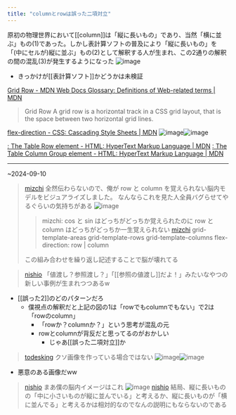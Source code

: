 ```yaml
---
title: "columnとrowは誤った二項対立"
---
```


原初の物理世界において[[column]]は「縦に長いもの」であり、当然「横に並ぶ」もの(1)であった。しかし表計算ソフトの普及により「縦に長いもの」を「(中にセルが)縦に並ぶ」もの(2)として解釈する人が生まれ、この2通りの解釈の間の混乱(3)が発生するようになった
![image](https://gyazo.com/d7178eeba09badf38f5eb5ed8debb45b/thumb/1000)
- きっかけが[[表計算ソフト]]かどうかは未検証

[Grid Row - MDN Web Docs Glossary: Definitions of Web-related terms | MDN](https://developer.mozilla.org/en-US/docs/Glossary/Grid_Row)
> Grid Row
>  A grid row is a horizontal track in a CSS grid layout, that is the space between two horizontal grid lines.

[flex-direction - CSS: Cascading Style Sheets | MDN](https://developer.mozilla.org/en-US/docs/Web/CSS/flex-direction)
![image](https://gyazo.com/e161d89dc0814a10e5901e9fc926105b/thumb/1000)![image](https://gyazo.com/4159a261f0df16685546b82d2aae2afc/thumb/1000)

[<tr>: The Table Row element - HTML: HyperText Markup Language | MDN](https://developer.mozilla.org/en-US/docs/Web/HTML/Element/tr)
[<colgroup>: The Table Column Group element - HTML: HyperText Markup Language | MDN](https://developer.mozilla.org/en-US/docs/Web/HTML/Element/colgroup)

---
~2024-09-10
> [mizchi](https://x.com/mizchi/status/1833104547453292765) 全然伝わらないので、俺が row と column を覚えられない脳内モデルをビジュアライズしました。
>  なんならこれを見た人全員バグらせてやるぐらいの気持ちがある
>  ![image](https://gyazo.com/a744318a4cc800502754b83e60de9831/thumb/1000)
>  >mizchi: cos と sin はどっちがどっちか覚えられたのに row と column はどっちがどっちか一生覚えられない
> [mizchi](https://x.com/mizchi/status/1833111462216425522) grid-template-areas
>  grid-template-rows
>  grid-template-columns
>  flex-direction: row | column
>
>  この組み合わせを繰り返し記述することで脳が壊れてる

> [nishio](https://x.com/nishio/status/1833104547453292765) 「値渡し？参照渡し？」「[[参照の値渡し]]だよ！」みたいなやつの新しい事例が生まれつつあるw
- [[誤った2]]のどのパターンだろ
    - 僕視点の解釈だと上記の図の1は「rowでもcolumnでもない」で2は「rowのcolumn」
        - 「rowか？columnか？」という思考が混乱の元
        - rowとcolumnが背反だと思ってるのがおかしい
            - じゃあ[[誤った二項対立]]か

> [todesking](https://x.com/todesking/status/1833387101129478600) クソ画像を作っている場合ではない
>  ![image](https://gyazo.com/bf6de72d7d41556845ea9b0bd271a57b/thumb/1000)![image](https://gyazo.com/cb63698084e77578b6e8eaa98462099a/thumb/1000)
- 悪意のある画像だww

> [nishio](https://x.com/nishio/status/1833390030490112206) まあ僕の脳内イメージはこれ
>  ![image](https://gyazo.com/78637371f9242c98ca0d63f3725ef3aa/thumb/1000)
> [nishio](https://x.com/nishio/status/1833391016042500328) 結局、縦に長いものの「中に小さいものが縦に並んでいる」と考えるか、縦に長いものが「横に並んでる」と考えるかは相対的なのでなんの説明にもならないのである

